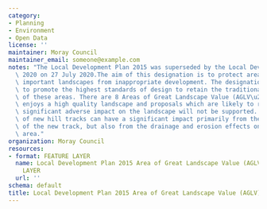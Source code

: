 ```yaml
---
category:
- Planning
- Environment
- Open Data
license: ''
maintainer: Moray Council
maintainer_email: someone@example.com
notes: "The Local Development Plan 2015 was superseded by the Local Development Plan\
  \ 2020 on 27 July 2020.The aim of this designation is to protect areas of strategically\
  \ important landscapes from inappropriate development. The designation also aims\
  \ to promote the highest standards of design to retain the traditional character\
  \ of these areas. There are 8 Areas of Great Landscape Value (AGLV\u2019s) in Moray.Moray\
  \ enjoys a high quality landscape and proposals which are likely to result in a\
  \ significant adverse impact on the landscape will not be supported. The creation\
  \ of new hill tracks can have a significant impact primarily from the visual appearance\
  \ of the new track, but also from the drainage and erosion effects on the local\
  \ area."
organization: Moray Council
resources:
- format: FEATURE LAYER
  name: Local Development Plan 2015 Area of Great Landscape Value (AGLV) (Moray) FEATURE
    LAYER
  url: ''
schema: default
title: Local Development Plan 2015 Area of Great Landscape Value (AGLV) (Moray)
---
```

